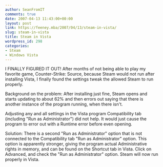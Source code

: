 ```yaml
---
author: SeanFromIT
comments: true
date: 2007-04-13 11:43:00+00:00
layout: post
link: https://feeney.mba/2007/04/13/steam-in-vista/
slug: steam-in-vista
title: Steam in Vista
wordpress_id: 298
categories:
- Steam
- Windows Vista
---
```


I FINALLY FIGURED IT OUT! After months of not being able to play my favorite game, Counter-Strike: Source, because Steam would not run after installing Vista, I finally found the settings tweak the allowed Steam to run properly.  
  
Background on the problem: After installing just fine, Steam opens and starts updating to about 62% and then errors out saying that there is another instance of the program running, when there isn't.  
  
Adjusting any and all settings in the Vista program Compatibility tab (including "Run as Administrator") did not help. It would just cause the program to error out with a Runtime error before even opening.  
  
Solution: There is a second "Run as Administrator" option that is not connected to the Compatibility tab "Run as Administrator" option. This option is apparently stronger, giving the program actual Administrative rights in memory, and can be found on the Shortcut tab in Vista. Click on Advanced, and check the "Run as Administrator" option. Steam will now run properly in Vista.
